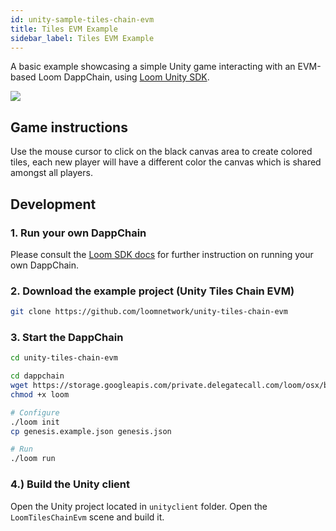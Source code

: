 ```yaml
---
id: unity-sample-tiles-chain-evm
title: Tiles EVM Example
sidebar_label: Tiles EVM Example
---
```

A basic example showcasing a simple Unity game interacting with an EVM-based Loom DappChain, using [Loom Unity SDK](https://github.com/loomnetwork/unity3d-sdk).

![](https://camo.githubusercontent.com/9d49b0ce78d692e69d1dd571bc8d1aafe5b806a8/68747470733a2f2f647a776f6e73656d72697368372e636c6f756466726f6e742e6e65742f6974656d732f315232363044327030713370304d33693232304a2f53637265656e2532305265636f7264696e67253230323031382d30352d3232253230617425323031302e3233253230414d2e6769663f763d3961353539316139)

## Game instructions

Use the mouse cursor to click on the black canvas area to create colored tiles, each new player will have a different color the canvas which is shared amongst all players.

## Development

### 1. Run your own DappChain

Please consult the [Loom SDK docs](https://loomx.io/developers/docs/en/prereqs.html) for further instruction on running your own DappChain.

### 2. Download the example project (Unity Tiles Chain EVM)

```bash
git clone https://github.com/loomnetwork/unity-tiles-chain-evm
```

### 3. Start the DappChain

```bash
cd unity-tiles-chain-evm

cd dappchain
wget https://storage.googleapis.com/private.delegatecall.com/loom/osx/build-186/loom
chmod +x loom

# Configure
./loom init
cp genesis.example.json genesis.json

# Run
./loom run
```

### 4.) Build the Unity client

Open the Unity project located in `unityclient` folder. Open the `LoomTilesChainEvm` scene and build it.